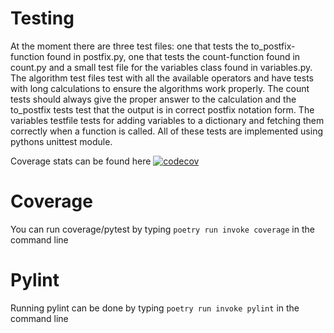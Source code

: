 # Testing
At the moment there are three test files: one that tests the to_postfix-function found in postfix.py, one that tests the count-function found in count.py and a small test file for the variables class found in variables.py.
The algorithm test files test with all the available operators and have tests with long calculations to ensure the algorithms work properly. The count tests should always give the proper answer to the calculation and the to_postfix tests test that the output is in correct postfix notation form. The variables testfile tests for adding variables to a dictionary and fetching them correctly when a function is called. All of these tests are implemented using pythons unittest module.

Coverage stats can be found here [![codecov](https://codecov.io/gh/KalleHahl/tiralabra/branch/main/graph/badge.svg?token=D9XSGLPQI0)](https://codecov.io/gh/KalleHahl/tiralabra)
# Coverage
You can run coverage/pytest by typing ```poetry run invoke coverage``` in the command line
# Pylint
Running pylint can be done by typing ```poetry run invoke pylint``` in the command line
